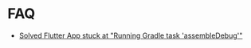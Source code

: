 # FAQ

* [Solved Flutter App stuck at "Running Gradle task 'assembleDebug'"](https://fluttercorner.com/flutter-app-stuck-at-running-gradle-task-assembledebug/#Solution_1)